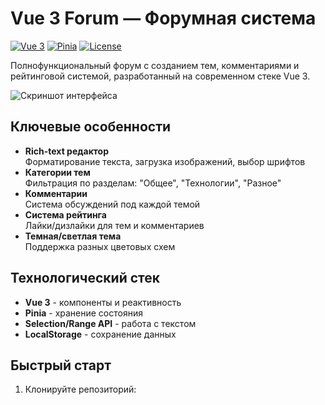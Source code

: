 # Vue 3 Forum — Форумная система

[![Vue 3](https://img.shields.io/badge/Vue-3.3-%2342b883)](https://vuejs.org/)
[![Pinia](https://img.shields.io/badge/Pinia-2.0-%23ffd859)](https://pinia.vuejs.org/)
[![License](https://img.shields.io/badge/License-MIT-%23007ec6)](LICENSE)

Полнофункциональный форум с созданием тем, комментариями и рейтинговой системой, разработанный на современном стеке Vue 3.

![Скриншот интерфейса](screenshots/preview.png)

## Ключевые особенности

* **Rich-text редактор**  
  Форматирование текста, загрузка изображений, выбор шрифтов
* **Категории тем**  
  Фильтрация по разделам: "Общее", "Технологии", "Разное"
* **Комментарии**  
  Система обсуждений под каждой темой
* **Система рейтинга**  
  Лайки/дизлайки для тем и комментариев
* **Темная/светлая тема**  
  Поддержка разных цветовых схем

## Технологический стек

* **Vue 3** - компоненты и реактивность
* **Pinia** - хранение состояния
* **Selection/Range API** - работа с текстом
* **LocalStorage** - сохранение данных

## Быстрый старт

1. Клонируйте репозиторий:
